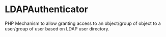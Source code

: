 LDAPAuthenticator
=================

PHP Mechanism to allow granting access to an object/group of object to a user/group of user based on LDAP user directory.
